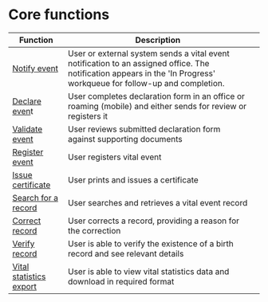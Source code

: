 # Core functions

| Function                                                                | Description                                                                                                                                                           |   |
| ----------------------------------------------------------------------- | --------------------------------------------------------------------------------------------------------------------------------------------------------------------- | - |
| [Notify event](core-functions/1.-notify-event.md)                       | User or external system sends a vital event notification to an assigned office. The notification appears in the 'In Progress' workqueue for follow-up and completion. |   |
| [Declare even](core-functions/2.-declare-event.md)t                     | User completes declaration form in an office or roaming (mobile) and either sends for review or registers it                                                          |   |
| [Validate event](core-functions/3.-validate-event.md)                   | User reviews submitted declaration form against supporting documents                                                                                                  |   |
| [Register event](core-functions/4.-register-event.md)                   | User registers vital event                                                                                                                                            |   |
| [Issue certificate](core-functions/5.-issue-certificate.md)             | User prints and issues a certificate                                                                                                                                  |   |
| [Search for a record](core-functions/6.-search-for-a-record.md)         | User searches and retrieves a vital event record                                                                                                                      |   |
| [Correct record](core-functions/7.-correct-record.md)                   | User corrects a record, providing a reason for the correction                                                                                                         |   |
| [Verify record](core-functions/8.-verify-record.md)                     | User is able to verify the existence of a birth record and see relevant details                                                                                       |   |
| [Vital statistics export](core-functions/9.-vital-statistics-export.md) | User is able to view vital statistics data and download in required format                                                                                            |   |
